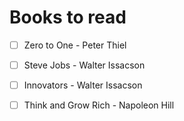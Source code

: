 # Books to read

* [ ] Zero to One - Peter Thiel
* [ ] Steve Jobs - Walter Issacson
* [ ] Innovators - Walter Issacson
* [ ] Think and Grow Rich - Napoleon Hill

